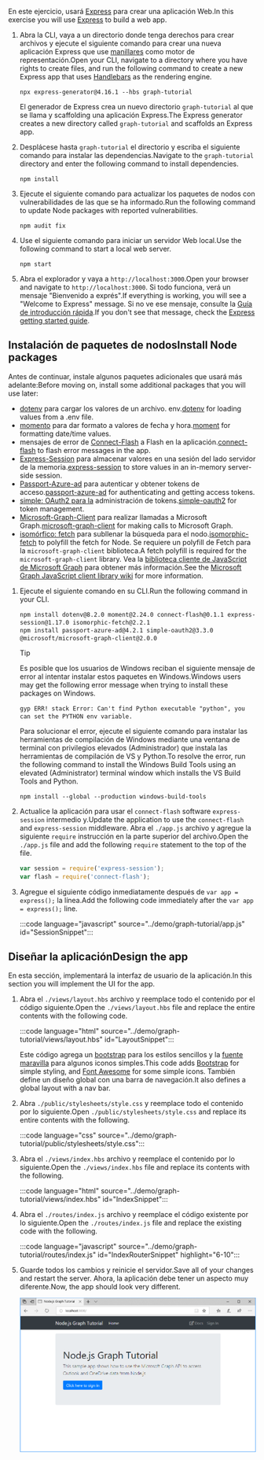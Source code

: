 <!-- markdownlint-disable MD002 MD041 -->

<span data-ttu-id="5cd03-101">En este ejercicio, usará [Express](http://expressjs.com/) para crear una aplicación Web.</span><span class="sxs-lookup"><span data-stu-id="5cd03-101">In this exercise you will use [Express](http://expressjs.com/) to build a web app.</span></span>

1. <span data-ttu-id="5cd03-102">Abra la CLI, vaya a un directorio donde tenga derechos para crear archivos y ejecute el siguiente comando para crear una nueva aplicación Express que use [manillares](http://handlebarsjs.com/) como motor de representación.</span><span class="sxs-lookup"><span data-stu-id="5cd03-102">Open your CLI, navigate to a directory where you have rights to create files, and run the following command to create a new Express app that uses [Handlebars](http://handlebarsjs.com/) as the rendering engine.</span></span>

    ```Shell
    npx express-generator@4.16.1 --hbs graph-tutorial
    ```

    <span data-ttu-id="5cd03-103">El generador de Express crea un nuevo directorio `graph-tutorial` al que se llama y scaffolding una aplicación Express.</span><span class="sxs-lookup"><span data-stu-id="5cd03-103">The Express generator creates a new directory called `graph-tutorial` and scaffolds an Express app.</span></span>

1. <span data-ttu-id="5cd03-104">Desplácese hasta `graph-tutorial` el directorio y escriba el siguiente comando para instalar las dependencias.</span><span class="sxs-lookup"><span data-stu-id="5cd03-104">Navigate to the `graph-tutorial` directory and enter the following command to install dependencies.</span></span>

    ```Shell
    npm install
    ```

1. <span data-ttu-id="5cd03-105">Ejecute el siguiente comando para actualizar los paquetes de nodos con vulnerabilidades de las que se ha informado.</span><span class="sxs-lookup"><span data-stu-id="5cd03-105">Run the following command to update Node packages with reported vulnerabilities.</span></span>

    ```Shell
    npm audit fix
    ```

1. <span data-ttu-id="5cd03-106">Use el siguiente comando para iniciar un servidor Web local.</span><span class="sxs-lookup"><span data-stu-id="5cd03-106">Use the following command to start a local web server.</span></span>

    ```Shell
    npm start
    ```

1. <span data-ttu-id="5cd03-107">Abra el explorador y vaya a `http://localhost:3000`.</span><span class="sxs-lookup"><span data-stu-id="5cd03-107">Open your browser and navigate to `http://localhost:3000`.</span></span> <span data-ttu-id="5cd03-108">Si todo funciona, verá un mensaje "Bienvenido a exprés".</span><span class="sxs-lookup"><span data-stu-id="5cd03-108">If everything is working, you will see a "Welcome to Express" message.</span></span> <span data-ttu-id="5cd03-109">Si no ve ese mensaje, consulte la [Guía de introducción rápida](http://expressjs.com/starter/generator.html).</span><span class="sxs-lookup"><span data-stu-id="5cd03-109">If you don't see that message, check the [Express getting started guide](http://expressjs.com/starter/generator.html).</span></span>

## <a name="install-node-packages"></a><span data-ttu-id="5cd03-110">Instalación de paquetes de nodos</span><span class="sxs-lookup"><span data-stu-id="5cd03-110">Install Node packages</span></span>

<span data-ttu-id="5cd03-111">Antes de continuar, instale algunos paquetes adicionales que usará más adelante:</span><span class="sxs-lookup"><span data-stu-id="5cd03-111">Before moving on, install some additional packages that you will use later:</span></span>

- <span data-ttu-id="5cd03-112">[dotenv](https://github.com/motdotla/dotenv) para cargar los valores de un archivo. env.</span><span class="sxs-lookup"><span data-stu-id="5cd03-112">[dotenv](https://github.com/motdotla/dotenv) for loading values from a .env file.</span></span>
- <span data-ttu-id="5cd03-113">[momento](https://github.com/moment/moment/) para dar formato a valores de fecha y hora.</span><span class="sxs-lookup"><span data-stu-id="5cd03-113">[moment](https://github.com/moment/moment/) for formatting date/time values.</span></span>
- <span data-ttu-id="5cd03-114">mensajes de error de [Connect-Flash](https://github.com/jaredhanson/connect-flash) a Flash en la aplicación.</span><span class="sxs-lookup"><span data-stu-id="5cd03-114">[connect-flash](https://github.com/jaredhanson/connect-flash) to flash error messages in the app.</span></span>
- <span data-ttu-id="5cd03-115">[Express-Session](https://github.com/expressjs/session) para almacenar valores en una sesión del lado servidor de la memoria.</span><span class="sxs-lookup"><span data-stu-id="5cd03-115">[express-session](https://github.com/expressjs/session) to store values in an in-memory server-side session.</span></span>
- <span data-ttu-id="5cd03-116">[Passport-Azure-ad](https://github.com/AzureAD/passport-azure-ad) para autenticar y obtener tokens de acceso.</span><span class="sxs-lookup"><span data-stu-id="5cd03-116">[passport-azure-ad](https://github.com/AzureAD/passport-azure-ad) for authenticating and getting access tokens.</span></span>
- <span data-ttu-id="5cd03-117">[simple: OAuth2 para la](https://github.com/lelylan/simple-oauth2) administración de tokens.</span><span class="sxs-lookup"><span data-stu-id="5cd03-117">[simple-oauth2](https://github.com/lelylan/simple-oauth2) for token management.</span></span>
- <span data-ttu-id="5cd03-118">[Microsoft-Graph-Client](https://github.com/microsoftgraph/msgraph-sdk-javascript) para realizar llamadas a Microsoft Graph.</span><span class="sxs-lookup"><span data-stu-id="5cd03-118">[microsoft-graph-client](https://github.com/microsoftgraph/msgraph-sdk-javascript) for making calls to Microsoft Graph.</span></span>
- <span data-ttu-id="5cd03-119">[isomórfico: fetch](https://github.com/matthew-andrews/isomorphic-fetch) para subllenar la búsqueda para el nodo.</span><span class="sxs-lookup"><span data-stu-id="5cd03-119">[isomorphic-fetch](https://github.com/matthew-andrews/isomorphic-fetch) to polyfill the fetch for Node.</span></span> <span data-ttu-id="5cd03-120">Se requiere un polyfill de Fetch para la `microsoft-graph-client` biblioteca.</span><span class="sxs-lookup"><span data-stu-id="5cd03-120">A fetch polyfill is required for the `microsoft-graph-client` library.</span></span> <span data-ttu-id="5cd03-121">Vea la [biblioteca cliente de JavaScript de Microsoft Graph](https://github.com/microsoftgraph/msgraph-sdk-javascript/wiki/Migration-from-1.x.x-to-2.x.x#polyfill-only-when-required) para obtener más información.</span><span class="sxs-lookup"><span data-stu-id="5cd03-121">See the [Microsoft Graph JavaScript client library wiki](https://github.com/microsoftgraph/msgraph-sdk-javascript/wiki/Migration-from-1.x.x-to-2.x.x#polyfill-only-when-required) for more information.</span></span>

1. <span data-ttu-id="5cd03-122">Ejecute el siguiente comando en su CLI.</span><span class="sxs-lookup"><span data-stu-id="5cd03-122">Run the following command in your CLI.</span></span>

    ```Shell
    npm install dotenv@8.2.0 moment@2.24.0 connect-flash@0.1.1 express-session@1.17.0 isomorphic-fetch@2.2.1
    npm install passport-azure-ad@4.2.1 simple-oauth2@3.3.0 @microsoft/microsoft-graph-client@2.0.0
    ```

    > [!TIP]
    > <span data-ttu-id="5cd03-123">Es posible que los usuarios de Windows reciban el siguiente mensaje de error al intentar instalar estos paquetes en Windows.</span><span class="sxs-lookup"><span data-stu-id="5cd03-123">Windows users may get the following error message when trying to install these packages on Windows.</span></span>
    >
    > ```Shell
    > gyp ERR! stack Error: Can't find Python executable "python", you can set the PYTHON env variable.
    > ```
    >
    > <span data-ttu-id="5cd03-124">Para solucionar el error, ejecute el siguiente comando para instalar las herramientas de compilación de Windows mediante una ventana de terminal con privilegios elevados (Administrador) que instala las herramientas de compilación de VS y Python.</span><span class="sxs-lookup"><span data-stu-id="5cd03-124">To resolve the error, run the following command to install the Windows Build Tools using an elevated (Administrator) terminal window which installs the VS Build Tools and Python.</span></span>
    >
    > ```Shell
    > npm install --global --production windows-build-tools
    > ```

1. <span data-ttu-id="5cd03-125">Actualice la aplicación para usar el `connect-flash` software `express-session` intermedio y.</span><span class="sxs-lookup"><span data-stu-id="5cd03-125">Update the application to use the `connect-flash` and `express-session` middleware.</span></span> <span data-ttu-id="5cd03-126">Abra el `./app.js` archivo y agregue la siguiente `require` instrucción en la parte superior del archivo.</span><span class="sxs-lookup"><span data-stu-id="5cd03-126">Open the `./app.js` file and add the following `require` statement to the top of the file.</span></span>

    ```javascript
    var session = require('express-session');
    var flash = require('connect-flash');
    ```

1. <span data-ttu-id="5cd03-127">Agregue el siguiente código inmediatamente después de `var app = express();` la línea.</span><span class="sxs-lookup"><span data-stu-id="5cd03-127">Add the following code immediately after the `var app = express();` line.</span></span>

    :::code language="javascript" source="../demo/graph-tutorial/app.js" id="SessionSnippet":::

## <a name="design-the-app"></a><span data-ttu-id="5cd03-128">Diseñar la aplicación</span><span class="sxs-lookup"><span data-stu-id="5cd03-128">Design the app</span></span>

<span data-ttu-id="5cd03-129">En esta sección, implementará la interfaz de usuario de la aplicación.</span><span class="sxs-lookup"><span data-stu-id="5cd03-129">In this section you will implement the UI for the app.</span></span>

1. <span data-ttu-id="5cd03-130">Abra el `./views/layout.hbs` archivo y reemplace todo el contenido por el código siguiente.</span><span class="sxs-lookup"><span data-stu-id="5cd03-130">Open the `./views/layout.hbs` file and replace the entire contents with the following code.</span></span>

    :::code language="html" source="../demo/graph-tutorial/views/layout.hbs" id="LayoutSnippet":::

    <span data-ttu-id="5cd03-131">Este código agrega un [bootstrap](http://getbootstrap.com/) para los estilos sencillos y la [fuente maravilla](https://fontawesome.com/) para algunos iconos simples.</span><span class="sxs-lookup"><span data-stu-id="5cd03-131">This code adds [Bootstrap](http://getbootstrap.com/) for simple styling, and [Font Awesome](https://fontawesome.com/) for some simple icons.</span></span> <span data-ttu-id="5cd03-132">También define un diseño global con una barra de navegación.</span><span class="sxs-lookup"><span data-stu-id="5cd03-132">It also defines a global layout with a nav bar.</span></span>

1. <span data-ttu-id="5cd03-133">Abra `./public/stylesheets/style.css` y reemplace todo el contenido por lo siguiente.</span><span class="sxs-lookup"><span data-stu-id="5cd03-133">Open `./public/stylesheets/style.css` and replace its entire contents with the following.</span></span>

    :::code language="css" source="../demo/graph-tutorial/public/stylesheets/style.css":::

1. <span data-ttu-id="5cd03-134">Abra el `./views/index.hbs` archivo y reemplace el contenido por lo siguiente.</span><span class="sxs-lookup"><span data-stu-id="5cd03-134">Open the `./views/index.hbs` file and replace its contents with the following.</span></span>

    :::code language="html" source="../demo/graph-tutorial/views/index.hbs" id="IndexSnippet":::

1. <span data-ttu-id="5cd03-135">Abra el `./routes/index.js` archivo y reemplace el código existente por lo siguiente.</span><span class="sxs-lookup"><span data-stu-id="5cd03-135">Open the `./routes/index.js` file and replace the existing code with the following.</span></span>

    :::code language="javascript" source="../demo/graph-tutorial/routes/index.js" id="IndexRouterSnippet" highlight="6-10":::

1. <span data-ttu-id="5cd03-136">Guarde todos los cambios y reinicie el servidor.</span><span class="sxs-lookup"><span data-stu-id="5cd03-136">Save all of your changes and restart the server.</span></span> <span data-ttu-id="5cd03-137">Ahora, la aplicación debe tener un aspecto muy diferente.</span><span class="sxs-lookup"><span data-stu-id="5cd03-137">Now, the app should look very different.</span></span>

    ![Una captura de pantalla de la Página principal rediseñada](./images/create-app-01.png)
